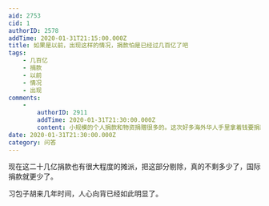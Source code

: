 ```yaml
---
aid: 2753
cid: 1
authorID: 2578
addTime: 2020-01-31T21:15:00.000Z
title: 如果是以前，出现这样的情况，捐款怕是已经过几百亿了吧
tags:
    - 几百亿
    - 捐款
    - 以前
    - 情况
    - 出现
comments:
    -
        authorID: 2911
        addTime: 2020-01-31T21:30:00.000Z
        content: 小规模的个人捐款和物资捐赠很多的。这次好多海外华人手里拿着钱要捐就是找不到合适的渠道。
date: 2020-01-31T21:30:00.000Z
category: 问答
---
```


现在这二十几亿捐款也有很大程度的摊派，把这部分剔除，真的不剩多少了，国际捐款就更少了。

习包子胡来几年时间，人心向背已经如此明显了。
